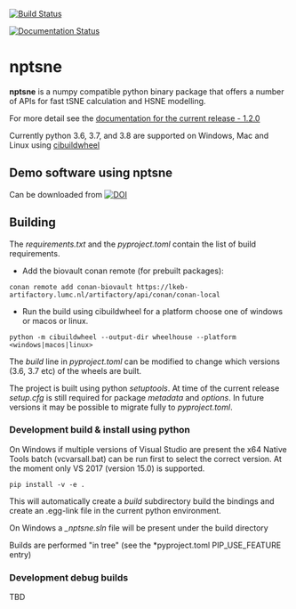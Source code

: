 [![Build Status](https://github.com/biovault/nptsne/actions/workflows/wheels.yml/badge.svg?release/1.2.0)](https://github.com/biovault/nptsne/tree/release/1.2.0)

[![Documentation Status](https://readthedocs.org/projects/nptsne/badge/?version=stable)](https://nptsne.readthedocs.io/en/v1.2.0/)

# nptsne

**nptsne** is a numpy compatible python binary package that offers a number of APIs for fast tSNE calculation and HSNE modelling.

For more detail see the [documentation for the current release - 1.2.0](https://nptsne.readthedocs.io/en/v1.2.0/)

Currently python 3.6, 3.7, and 3.8 are supported on Windows, Mac and Linux using [cibuildwheel](https://cibuildwheel.readthedocs.io/en/stable/)

## Demo software using nptsne

Can be downloaded from [![DOI](https://zenodo.org/badge/DOI/10.5281/zenodo.5801124.svg)](https://doi.org/10.5281/zenodo.5801124)

## Building

The *requirements.txt* and the *pyproject.toml* contain the list of build requirements.

- Add the biovault conan remote (for prebuilt packages):
```
conan remote add conan-biovault https://lkeb-artifactory.lumc.nl/artifactory/api/conan/conan-local
```

- Run the build using cibuildwheel for a platform choose one of windows or macos or linux.

```
python -m cibuildwheel --output-dir wheelhouse --platform <windows|macos|linux>
```

The *build* line in *pyproject.toml* can be modified to change which versions (3.6, 3.7 etc) of the wheels are built.

The project is built using python *setuptools*. At time of the  current release *setup.cfg* is still required for package *metadata* and *options*.  In future versions it may be possible to migrate fully to *pyproject.toml*.
### Development build & install using python

On Windows if multiple versions of Visual Studio are present the x64 Native Tools batch
(vcvarsall.bat) can be run first to select the correct version. At the moment only
VS 2017 (version 15.0) is supported.

```shell
pip install -v -e .
````

This will automatically create a *build* subdirectory build the bindings and create an .egg-link file in the current python environment.

On Windows a *_nptsne.sln* file will be present under the build directory

Builds are performed "in tree" (see the *pyproject.toml PIP_USE_FEATURE entry)

### Development debug builds

TBD
